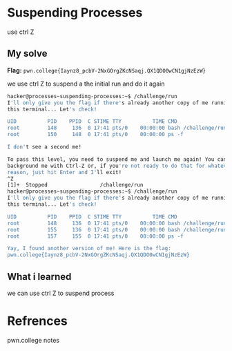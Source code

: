 # Suspending Processes
use ctrl Z

## My solve
**Flag:** `pwn.college{Iaynz8_pcbV-2NxGOrgZKcNSaqj.QX1QDO0wCN1gjNzEzW}`

we use ctrl Z to suspend a the initial run and do it again 

```bash
hacker@processes~suspending-processes:~$ /challenge/run
I'll only give you the flag if there's already another copy of me running in 
this terminal... Let's check!

UID          PID    PPID  C STIME TTY          TIME CMD
root         148     136  0 17:41 pts/0    00:00:00 bash /challenge/run
root         150     148  0 17:41 pts/0    00:00:00 ps -f

I don't see a second me!

To pass this level, you need to suspend me and launch me again! You can 
background me with Ctrl-Z or, if you're not ready to do that for whatever 
reason, just hit Enter and I'll exit!
^Z
[1]+  Stopped                 /challenge/run
hacker@processes~suspending-processes:~$ /challenge/run
I'll only give you the flag if there's already another copy of me running in 
this terminal... Let's check!

UID          PID    PPID  C STIME TTY          TIME CMD
root         148     136  0 17:41 pts/0    00:00:00 bash /challenge/run
root         155     136  0 17:41 pts/0    00:00:00 bash /challenge/run
root         157     155  0 17:41 pts/0    00:00:00 ps -f

Yay, I found another version of me! Here is the flag:
pwn.college{Iaynz8_pcbV-2NxGOrgZKcNSaqj.QX1QDO0wCN1gjNzEzW}
```

## What i learned
we can use ctrl Z to suspend process

# Refrences
pwn.college notes